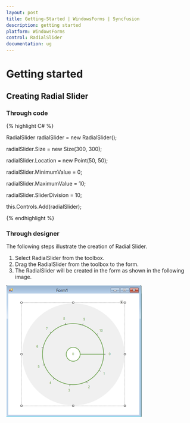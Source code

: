 ```yaml
---
layout: post
title: Getting-Started | WindowsForms | Syncfusion
description: getting started
platform: WindowsForms
control: RadialSlider 
documentation: ug
---
```


# Getting started

## Creating Radial Slider

### Through code

{% highlight C# %}

RadialSlider radialSlider = new RadialSlider();

radialSlider.Size = new Size(300, 300);

radialSlider.Location = new Point(50, 50);

radialSlider.MinimumValue = 0;

radialSlider.MaximumValue = 10;

radialSlider.SliderDivision = 10;

this.Controls.Add(radialSlider);

{% endhighlight %}

### Through designer

The following steps illustrate the creation of Radial Slider.

1. Select RadialSlider from the toolbox.
2. Drag the RadialSlider from the toolbox to the form.
3. The RadialSlider will be created in the form as shown in the following image.



![](Getting-Started_images/Getting-Started_img1.png)



